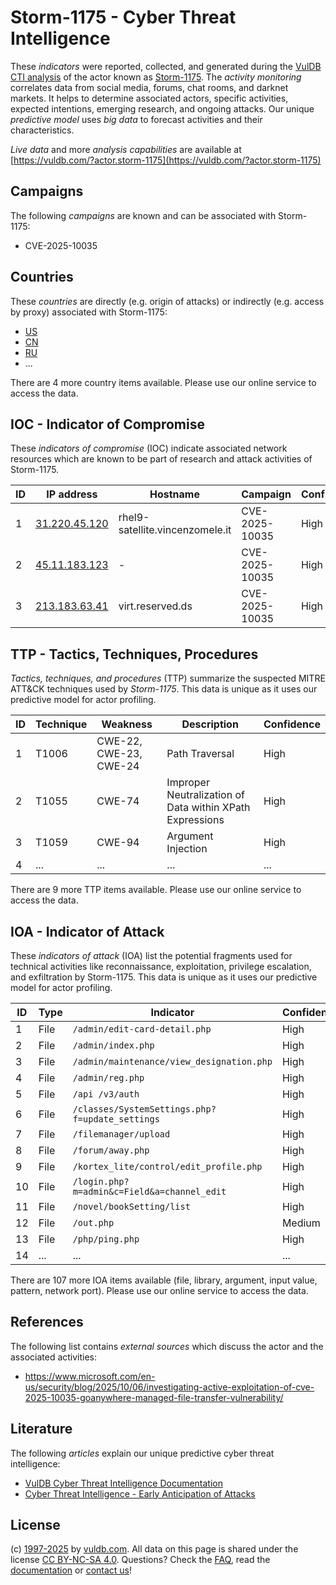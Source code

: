 # Storm-1175 - Cyber Threat Intelligence

These _indicators_ were reported, collected, and generated during the [VulDB CTI analysis](https://vuldb.com/?kb.cti) of the actor known as [Storm-1175](https://vuldb.com/?actor.storm-1175). The _activity monitoring_ correlates data from social media, forums, chat rooms, and darknet markets. It helps to determine associated actors, specific activities, expected intentions, emerging research, and ongoing attacks. Our unique _predictive model_ uses _big data_ to forecast activities and their characteristics.

_Live data_ and more _analysis capabilities_ are available at [https://vuldb.com/?actor.storm-1175](https://vuldb.com/?actor.storm-1175)

## Campaigns

The following _campaigns_ are known and can be associated with Storm-1175:

* CVE-2025-10035

## Countries

These _countries_ are directly (e.g. origin of attacks) or indirectly (e.g. access by proxy) associated with Storm-1175:

* [US](https://vuldb.com/?country.us)
* [CN](https://vuldb.com/?country.cn)
* [RU](https://vuldb.com/?country.ru)
* ...

There are 4 more country items available. Please use our online service to access the data.

## IOC - Indicator of Compromise

These _indicators of compromise_ (IOC) indicate associated network resources which are known to be part of research and attack activities of Storm-1175.

ID | IP address | Hostname | Campaign | Confidence
-- | ---------- | -------- | -------- | ----------
1 | [31.220.45.120](https://vuldb.com/?ip.31.220.45.120) | rhel9-satellite.vincenzomele.it | CVE-2025-10035 | High
2 | [45.11.183.123](https://vuldb.com/?ip.45.11.183.123) | - | CVE-2025-10035 | High
3 | [213.183.63.41](https://vuldb.com/?ip.213.183.63.41) | virt.reserved.ds | CVE-2025-10035 | High

## TTP - Tactics, Techniques, Procedures

_Tactics, techniques, and procedures_ (TTP) summarize the suspected MITRE ATT&CK techniques used by _Storm-1175_. This data is unique as it uses our predictive model for actor profiling.

ID | Technique | Weakness | Description | Confidence
-- | --------- | -------- | ----------- | ----------
1 | T1006 | CWE-22, CWE-23, CWE-24 | Path Traversal | High
2 | T1055 | CWE-74 | Improper Neutralization of Data within XPath Expressions | High
3 | T1059 | CWE-94 | Argument Injection | High
4 | ... | ... | ... | ...

There are 9 more TTP items available. Please use our online service to access the data.

## IOA - Indicator of Attack

These _indicators of attack_ (IOA) list the potential fragments used for technical activities like reconnaissance, exploitation, privilege escalation, and exfiltration by Storm-1175. This data is unique as it uses our predictive model for actor profiling.

ID | Type | Indicator | Confidence
-- | ---- | --------- | ----------
1 | File | `/admin/edit-card-detail.php` | High
2 | File | `/admin/index.php` | High
3 | File | `/admin/maintenance/view_designation.php` | High
4 | File | `/admin/reg.php` | High
5 | File | `/api /v3/auth` | High
6 | File | `/classes/SystemSettings.php?f=update_settings` | High
7 | File | `/filemanager/upload` | High
8 | File | `/forum/away.php` | High
9 | File | `/kortex_lite/control/edit_profile.php` | High
10 | File | `/login.php?m=admin&c=Field&a=channel_edit` | High
11 | File | `/novel/bookSetting/list` | High
12 | File | `/out.php` | Medium
13 | File | `/php/ping.php` | High
14 | ... | ... | ...

There are 107 more IOA items available (file, library, argument, input value, pattern, network port). Please use our online service to access the data.

## References

The following list contains _external sources_ which discuss the actor and the associated activities:

* https://www.microsoft.com/en-us/security/blog/2025/10/06/investigating-active-exploitation-of-cve-2025-10035-goanywhere-managed-file-transfer-vulnerability/

## Literature

The following _articles_ explain our unique predictive cyber threat intelligence:

* [VulDB Cyber Threat Intelligence Documentation](https://vuldb.com/?kb.cti)
* [Cyber Threat Intelligence - Early Anticipation of Attacks](https://www.scip.ch/en/?labs.20201022)

## License

(c) [1997-2025](https://vuldb.com/?kb.changelog) by [vuldb.com](https://vuldb.com/?kb.about). All data on this page is shared under the license [CC BY-NC-SA 4.0](https://creativecommons.org/licenses/by-nc-sa/4.0/). Questions? Check the [FAQ](https://vuldb.com/?kb.faq), read the [documentation](https://vuldb.com/?kb) or [contact us](https://vuldb.com/?contact)!
